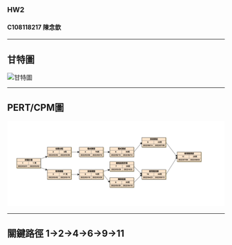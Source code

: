 ### HW2
#### C108118217 陳念歆
****
## 甘特圖
![甘特圖](hw2甘特圖_new.png.png "甘特圖")
****
## PERT/CPM圖
![PERT/CPM](1633961039722.jpg "PERT/CPM圖")
****
## 關鍵路徑 1->2->4->6->9->11
